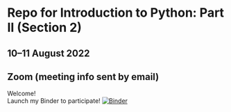 # Repo for Introduction to Python: Part II (Section 2)
## 10–11 August 2022
## Zoom (meeting info sent by email)

Welcome!<br>
Launch my Binder to participate!
[![Binder](https://mybinder.org/badge_logo.svg)](https://mybinder.org/v2/gh/somet-code/code-workshop-python-2022/HEAD)
